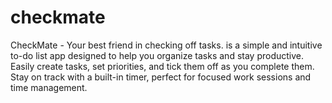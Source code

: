# checkmate
CheckMate - Your best friend in checking off tasks. is a simple and intuitive to-do list app designed to help you organize tasks and stay productive. Easily create tasks, set priorities, and tick them off as you complete them. Stay on track with a built-in timer, perfect for focused work sessions and time management. 
